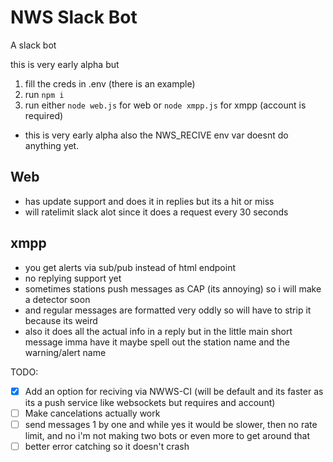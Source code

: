 # NWS Slack Bot
A slack bot

this is very early alpha but 
1. fill the creds in .env (there is an example)
2. run `npm i`
3. run either `node web.js` for web or `node xmpp.js` for xmpp (account is required)


- this is very early alpha also the NWS_RECIVE env var doesnt do anything yet.

## Web
- has update support and does it in replies but its a hit or miss
- will ratelimit slack alot since it does a request every 30 seconds

## xmpp
- you get alerts via sub/pub instead of html endpoint
- no replying support yet
- sometimes stations push messages as CAP (its annoying) so i will make a detector soon
- and regular messages are formatted very oddly so will have to strip it because its weird
- also it does all the actual info in a reply but in the little main short message imma have it maybe spell out the station name and the warning/alert name

TODO:
- [x] Add an option for reciving via NWWS-CI (will be default and its faster as its a push service like websockets but requires and account)
- [ ] Make cancelations actually work
- [ ] send messages 1 by one and while yes it would be slower, then no rate limit, and no i'm not making two bots or even more to get around that
- [ ] better error catching so it doesn't crash
